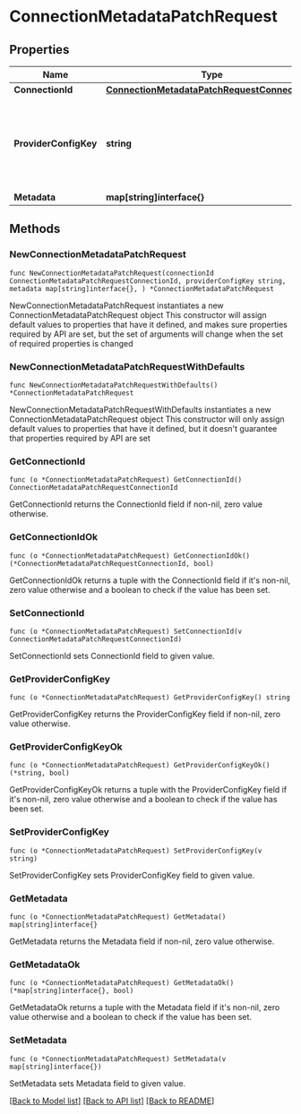 # ConnectionMetadataPatchRequest

## Properties

Name | Type | Description | Notes
------------ | ------------- | ------------- | -------------
**ConnectionId** | [**ConnectionMetadataPatchRequestConnectionId**](ConnectionMetadataPatchRequestConnectionId.md) |  | 
**ProviderConfigKey** | **string** | The integration ID used to create the connection (aka Unique Key). | 
**Metadata** | **map[string]interface{}** |  | 

## Methods

### NewConnectionMetadataPatchRequest

`func NewConnectionMetadataPatchRequest(connectionId ConnectionMetadataPatchRequestConnectionId, providerConfigKey string, metadata map[string]interface{}, ) *ConnectionMetadataPatchRequest`

NewConnectionMetadataPatchRequest instantiates a new ConnectionMetadataPatchRequest object
This constructor will assign default values to properties that have it defined,
and makes sure properties required by API are set, but the set of arguments
will change when the set of required properties is changed

### NewConnectionMetadataPatchRequestWithDefaults

`func NewConnectionMetadataPatchRequestWithDefaults() *ConnectionMetadataPatchRequest`

NewConnectionMetadataPatchRequestWithDefaults instantiates a new ConnectionMetadataPatchRequest object
This constructor will only assign default values to properties that have it defined,
but it doesn't guarantee that properties required by API are set

### GetConnectionId

`func (o *ConnectionMetadataPatchRequest) GetConnectionId() ConnectionMetadataPatchRequestConnectionId`

GetConnectionId returns the ConnectionId field if non-nil, zero value otherwise.

### GetConnectionIdOk

`func (o *ConnectionMetadataPatchRequest) GetConnectionIdOk() (*ConnectionMetadataPatchRequestConnectionId, bool)`

GetConnectionIdOk returns a tuple with the ConnectionId field if it's non-nil, zero value otherwise
and a boolean to check if the value has been set.

### SetConnectionId

`func (o *ConnectionMetadataPatchRequest) SetConnectionId(v ConnectionMetadataPatchRequestConnectionId)`

SetConnectionId sets ConnectionId field to given value.


### GetProviderConfigKey

`func (o *ConnectionMetadataPatchRequest) GetProviderConfigKey() string`

GetProviderConfigKey returns the ProviderConfigKey field if non-nil, zero value otherwise.

### GetProviderConfigKeyOk

`func (o *ConnectionMetadataPatchRequest) GetProviderConfigKeyOk() (*string, bool)`

GetProviderConfigKeyOk returns a tuple with the ProviderConfigKey field if it's non-nil, zero value otherwise
and a boolean to check if the value has been set.

### SetProviderConfigKey

`func (o *ConnectionMetadataPatchRequest) SetProviderConfigKey(v string)`

SetProviderConfigKey sets ProviderConfigKey field to given value.


### GetMetadata

`func (o *ConnectionMetadataPatchRequest) GetMetadata() map[string]interface{}`

GetMetadata returns the Metadata field if non-nil, zero value otherwise.

### GetMetadataOk

`func (o *ConnectionMetadataPatchRequest) GetMetadataOk() (*map[string]interface{}, bool)`

GetMetadataOk returns a tuple with the Metadata field if it's non-nil, zero value otherwise
and a boolean to check if the value has been set.

### SetMetadata

`func (o *ConnectionMetadataPatchRequest) SetMetadata(v map[string]interface{})`

SetMetadata sets Metadata field to given value.



[[Back to Model list]](../README.md#documentation-for-models) [[Back to API list]](../README.md#documentation-for-api-endpoints) [[Back to README]](../README.md)



